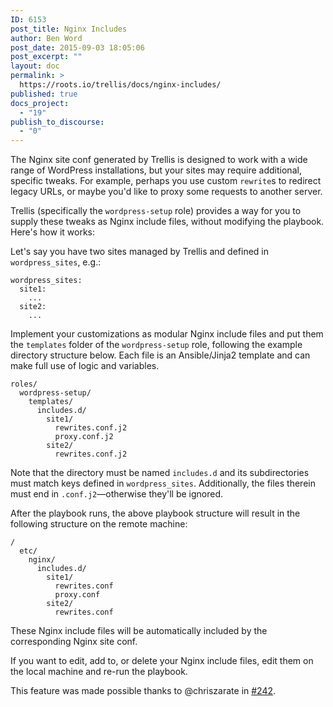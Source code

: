 ```yaml
---
ID: 6153
post_title: Nginx Includes
author: Ben Word
post_date: 2015-09-03 18:05:06
post_excerpt: ""
layout: doc
permalink: >
  https://roots.io/trellis/docs/nginx-includes/
published: true
docs_project:
  - "19"
publish_to_discourse:
  - "0"
---
```

The Nginx site conf generated by Trellis is designed to work with a wide range of WordPress installations, but your sites may require additional, specific tweaks. For example, perhaps you use custom `rewrite`s to redirect legacy URLs, or maybe you'd like to proxy some requests to another server.

Trellis (specifically the `wordpress-setup` role) provides a way for you to supply these tweaks as Nginx include files, without modifying the playbook. Here's how it works:

Let's say you have two sites managed by Trellis and defined in `wordpress_sites`, e.g.:

```
wordpress_sites:
  site1:
    ...
  site2:
    ...
```

Implement your customizations as modular Nginx include files and put them the `templates` folder of the `wordpress-setup` role, following the example directory structure below. Each file is an Ansible/Jinja2 template and can make full use of logic and variables.

```
roles/
  wordpress-setup/
    templates/
      includes.d/
        site1/
          rewrites.conf.j2
          proxy.conf.j2
        site2/
          rewrites.conf.j2
```

Note that the directory must be named `includes.d` and its subdirectories must match keys defined in `wordpress_sites`. Additionally, the files therein must end in `.conf.j2`—otherwise they'll be ignored.

After the playbook runs, the above playbook structure will result in the following structure on the remote machine:

```
/
  etc/
    nginx/
      includes.d/
        site1/
          rewrites.conf
          proxy.conf
        site2/
          rewrites.conf
```

These Nginx include files will be automatically included by the corresponding Nginx site conf.

If you want to edit, add to, or delete your Nginx include files, edit them on the local machine and re-run the playbook.

This feature was made possible thanks to @chriszarate in [#242](https://github.com/roots/trellis/pull/242).